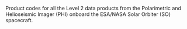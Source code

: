 Product codes for all the Level 2 data products from the Polarimetric and Helioseismic Imager (PHI) onboard the ESA/NASA Solar Orbiter (SO) spacecraft.

<script src="https://gist.github.com/JonasSinjan/e10053b972e5fb72057c078c7c275a5e.js"></script>